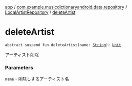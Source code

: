 [app](../../index.md) / [com.example.musicdictionaryandroid.data.repository](../index.md) / [LocalArtistRepository](index.md) / [deleteArtist](./delete-artist.md)

# deleteArtist

`abstract suspend fun deleteArtist(name: `[`String`](https://kotlinlang.org/api/latest/jvm/stdlib/kotlin/-string/index.html)`): `[`Unit`](https://kotlinlang.org/api/latest/jvm/stdlib/kotlin/-unit/index.html)

アーティスト削除

### Parameters

`name` - 削除しするアーティスト名